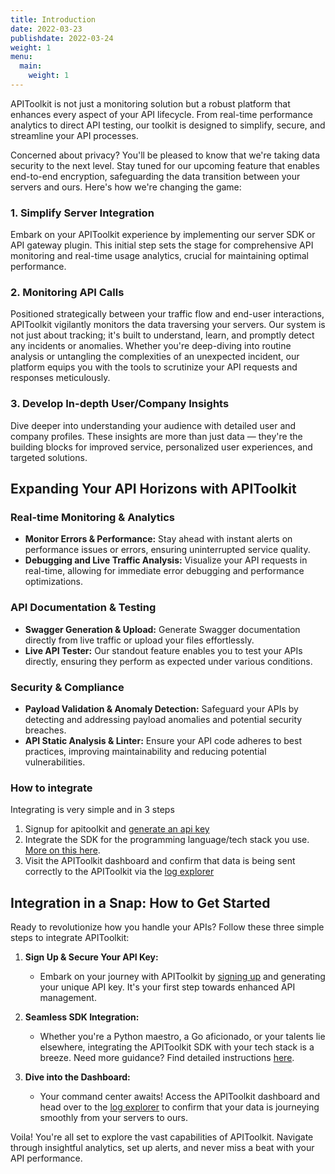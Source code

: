 ```yaml
---
title: Introduction
date: 2022-03-23
publishdate: 2022-03-24
weight: 1
menu:
  main:
    weight: 1
---
```


APIToolkit is not just a monitoring solution but a robust platform that enhances every aspect of your API lifecycle. From real-time performance analytics to direct API testing, our toolkit is designed to simplify, secure, and streamline your API processes.

Concerned about privacy? You'll be pleased to know that we're taking data security to the next level. Stay tuned for our upcoming feature that enables end-to-end encryption, safeguarding the data transition between your servers and ours. Here's how we're changing the game:

### 1. Simplify Server Integration

Embark on your APIToolkit experience by implementing our server SDK or API gateway plugin. This initial step sets the stage for comprehensive API monitoring and real-time usage analytics, crucial for maintaining optimal performance.

### 2. Monitoring API Calls

Positioned strategically between your traffic flow and end-user interactions, APIToolkit vigilantly monitors the data traversing your servers. Our system is not just about tracking; it's built to understand, learn, and promptly detect any incidents or anomalies. Whether you're deep-diving into routine analysis or untangling the complexities of an unexpected incident, our platform equips you with the tools to scrutinize your API requests and responses meticulously.

### 3. Develop In-depth User/Company Insights

Dive deeper into understanding your audience with detailed user and company profiles. These insights are more than just data — they're the building blocks for improved service, personalized user experiences, and targeted solutions.

## Expanding Your API Horizons with APIToolkit

### Real-time Monitoring & Analytics

- **Monitor Errors & Performance:** Stay ahead with instant alerts on performance issues or errors, ensuring uninterrupted service quality.
- **Debugging and Live Traffic Analysis:** Visualize your API requests in real-time, allowing for immediate error debugging and performance optimizations.

### API Documentation & Testing

- **Swagger Generation & Upload:** Generate Swagger documentation directly from live traffic or upload your files effortlessly.
- **Live API Tester:** Our standout feature enables you to test your APIs directly, ensuring they perform as expected under various conditions.

### Security & Compliance

- **Payload Validation & Anomaly Detection:** Safeguard your APIs by detecting and addressing payload anomalies and potential security breaches.
- **API Static Analysis & Linter:** Ensure your API code adheres to best practices, improving maintainability and reducing potential vulnerabilities.

### How to integrate

Integrating is very simple and in 3 steps

1. Signup for apitoolkit and [generate an api key](/docs/dashboard/generating-api-keys/)
2. Integrate the SDK for the programming language/tech stack you use. [More on this here](/docs/quickstarts/).
3. Visit the APIToolkit dashboard and confirm that data is being sent correctly to the APIToolkit via the [log explorer](/docs/dashboard/log-explorer/)

## Integration in a Snap: How to Get Started

Ready to revolutionize how you handle your APIs? Follow these three simple steps to integrate APIToolkit:

1. **Sign Up & Secure Your API Key:**

   - Embark on your journey with APIToolkit by [signing up](https://app.apitoolkit.io/) and generating your unique API key. It's your first step towards enhanced API management.

2. **Seamless SDK Integration:**

   - Whether you're a Python maestro, a Go aficionado, or your talents lie elsewhere, integrating the APIToolkit SDK with your tech stack is a breeze. Need more guidance? Find detailed instructions [here](/docs/quickstarts/).

3. **Dive into the Dashboard:**
   - Your command center awaits! Access the APIToolkit dashboard and head over to the [log explorer](/docs/dashboard/log-explorer/) to confirm that your data is journeying smoothly from your servers to ours.

Voila! You're all set to explore the vast capabilities of APIToolkit. Navigate through insightful analytics, set up alerts, and never miss a beat with your API performance.
